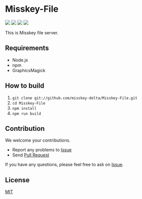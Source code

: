 # Misskey-File
[![][travis-badge]][travis-link]
[![][david-badge]][david-link]
[![][david-dev-badge]][david-dev-link]
[![][mit-badge]][mit]

This is Misskey file server.

## Requirements
- Node.js
- npm
- GraphicsMagick

## How to build
1. `git clone git://github.com/misskey-delta/Misskey-File.git`
2. `cd Misskey-File`
3. `npm install`
4. `npm run build`

## Contribution
We welcome your contributions.

* Report any problems to [Issue](https://github.com/misskey-delta/Misskey-File/issues)
* Send [Pull Request](https://github.com/misskey-delta/Misskey-File/pulls)

If you have any questions, please feel free to ask on [Issue](https://github.com/misskey-delta/Misskey-File/issues).

## License
[MIT](LICENSE)

[mit]:             http://opensource.org/licenses/MIT
[mit-badge]:       https://img.shields.io/badge/license-MIT-444444.svg?style=flat-square
[travis-link]:     https://travis-ci.org/misskey-delta/Misskey-File
[travis-badge]:    http://img.shields.io/travis/misskey-delta/Misskey-File.svg?style=flat-square
[david-link]:      https://david-dm.org/misskey-delta/Misskey-File
[david-badge]:     https://img.shields.io/david/misskey-delta/Misskey-File.svg?style=flat-square
[david-dev-link]:  https://david-dm.org/misskey-delta/Misskey-File#info=devDependencies&view=table
[david-dev-badge]: https://img.shields.io/david/dev/misskey-delta/Misskey-File.svg?style=flat-square
